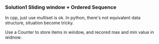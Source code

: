 ### Solution1 Sliding window + Ordered Sequence

In cpp, just use multiset is ok. In python, there's not equivalent data structure, situation become tricky. 

Use a Counter to store items in window, and recored max and min value in widnow.

